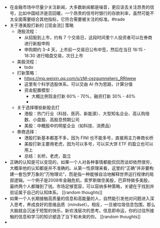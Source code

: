 - 在金融市场中尽量少关注新闻，大多数新闻都是噪音，更应该去关注昂贵的信号，比如中国经济是否回暖，一个昂贵的信号时银行的存款利率，虽然可能不太全面需要结合其他指标，它符合需要被关注的标准。#trade
- 关于港美股打新的 [[现金流]] 策略
	- 港股流程：
		- 从招股到上市，约有 7 个交易日，这段时间里个人投资者可以在券商进行新股申购
		- 申购期约 3-4 天，上市前一交易日公布中签，然后在当日 16:15 - 18:30 进行暗盘交易，次日上市
	- 美股流程：
		- todo
	- 打新策略：
		- https://mp.weixin.qq.com/s/zM-cezgumnelwrc_RRIwew
		- 这里有个科学选股体系，可以交由 AI 作为思路，计算分值
		- 资金配置模型：
			- 大概比例现金打新 60% - 70%，融资打新 30% - 40%
			-
	- 关于选择哪些新股去打
		- 港股：热门行业（科技、医药、新能源）、大型知名企业、高认购倍数、小盘股、高股息预期公司
		- 美股：中概股中的明星企业（如科技、消费品）
	- 券商选择：
		- 港股打新基本都差不多，因为 FINI 也不能多号，直接用主力券商长桥
		- 美股打新主要用老虎，因为可以多号，可以买大饼 ETF 的盈立也可以用上
		- 总结：长桥，老虎，盈立
- 正确的认知是可以变现的，如果一个人对各种事情都能侃侃而谈却依然很穷，大概率他的认知都是并不准确的。从第一性原理来看，这里的“正确”并非要构建一套包罗万象的“万物理论”，而是指一种能够自洽地解释世界运行规律的局部逻辑。一个例子是2008年金融危机，索罗斯做空美股，巴菲特做多美股，最终两个人都赚到了钱。市场足够宽容，可以容纳多种策略，关键在于找到并验证属于自己的认知体系。 [[random thoughts]]
- 如果一个人长期接触高质量的信息和高能量的人，自然能引发他对问题进入深入思考，养成良好的思维品质（mindset）。相反，一旦被垃圾信息包围，那么大脑就会沉迷于短暂的快乐，新欢浅层次的思考。信息即命运，你的过往所接触的信息和学习的知识塑造了当下和未来的你。 [[random thoughts]]
-